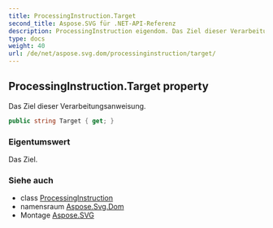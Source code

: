 ```yaml
---
title: ProcessingInstruction.Target
second_title: Aspose.SVG für .NET-API-Referenz
description: ProcessingInstruction eigendom. Das Ziel dieser Verarbeitungsanweisung.
type: docs
weight: 40
url: /de/net/aspose.svg.dom/processinginstruction/target/
---
```

## ProcessingInstruction.Target property

Das Ziel dieser Verarbeitungsanweisung.

```csharp
public string Target { get; }
```

### Eigentumswert

Das Ziel.

### Siehe auch

* class [ProcessingInstruction](../)
* namensraum [Aspose.Svg.Dom](../../processinginstruction/)
* Montage [Aspose.SVG](../../../)


